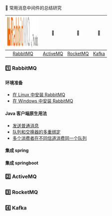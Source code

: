 
:memo: 常用消息中间件的总结研究<br>




| <img src="docs/01 rabbitmq/RabbitMQ-logo.svg" width="100" height="100"> |:jack_o_lantern: | :loudspeaker:| :gift: |
| :--------: | :---------: | :---------: | :---------: | 
| [RabbitMQ](#one-RabbitMQ) | [ActiveMQ](#two-ActiveMQ)|[RocketMQ](#three-RocketMQ) | [Kafka](#four-Kafka) |

### :one: RabbitMQ

#### 环境准备

* [在 Linux 中安装 RabbitMQ](https://pleuvoir.github.io/2017/09/28/rabbitmq-an-zhuang/)
* [在 Windows 中安装 RabbitMQ](https://github.com/pleuvoir/reference-samples/tree/master/spring-amqp-example)

#### Java 客户端原生用法

* [发送普通消息](https://github.com/pleuvoir/mq-research/tree/master/source/rabbitmq/rabbitmq-native/src/main/java/io/github/pleuvoir/normal)
* [队列和交换器的多重绑定](https://github.com/pleuvoir/mq-research/tree/master/source/rabbitmq/rabbitmq-native/src/main/java/io/github/pleuvoir/normal)
* [多个消费者在不同信道消费同一个队列](https://github.com/pleuvoir/mq-research/tree/master/source/rabbitmq/rabbitmq-native/src/main/java/io/github/pleuvoir/normal)

#### 集成 spring 

#### 集成 springboot 
 
### :two: ActiveMQ
 
### :three: RocketMQ
 
### :four: Kafka
